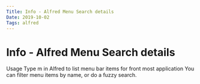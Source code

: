 ```yaml
---
Title: Info - Alfred Menu Search details
Date: 2019-10-02
Tags: alfred
---
```


# Info - Alfred Menu Search details

Usage
Type m in Alfred to list menu bar items for front most application You can filter menu items by name, or do a fuzzy search.


